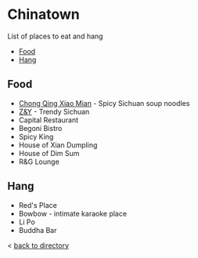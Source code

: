 # Chinatown
List of places to eat and hang
- [Food](#food)
- [Hang](#hang)

## Food
- [Chong Qing Xiao Mian](https://maps.app.goo.gl/gY6pgadPGeVX3DQj6) - Spicy Sichuan soup noodles
- [Z&Y](https://maps.app.goo.gl/Y2aFdCLNURTKyCZGA) - Trendy Sichuan 
- Capital Restaurant
- Begoni Bistro
- Spicy King
- House of Xian Dumpling
- House of Dim Sum
- R&G Lounge

## Hang
- Red's Place
- Bowbow - intimate karaoke place
- Li Po
- Buddha Bar

< [back to directory](README.md)
